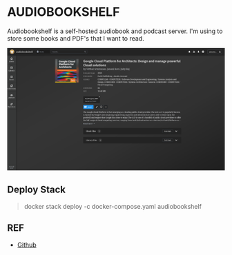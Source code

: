# AUDIOBOOKSHELF
Audiobookshelf is a self-hosted audiobook and podcast server. I'm using to store some books and PDF's that I want to read.

![painel](../../../../static/images/painel-audiobookshelf.png)

## Deploy Stack
> docker stack deploy -c docker-compose.yaml audiobookshelf

## REF
- [Github](https://github.com/advplyr/audiobookshelf)
